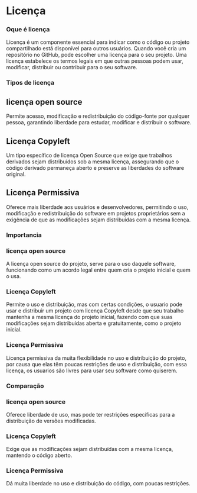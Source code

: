 # Licença

### Oque é licença
Licença é um componente essencial para indicar como o código ou projeto compartilhado está disponível para outros usuários. Quando você cria um repositório no GitHub, pode escolher uma licença para o seu projeto. Uma licença estabelece os termos legais em que outras pessoas podem usar, modificar, distribuir ou contribuir para o seu software.

### Tipos de licença
## licença open source
Permite acesso, modificação e redistribuição do código-fonte por qualquer pessoa, garantindo liberdade para estudar, modificar e distribuir o software.

## Licença Copyleft
Um tipo específico de licença Open Source que exige que trabalhos derivados sejam distribuídos sob a mesma licença, assegurando que o código derivado permaneça aberto e preserve as liberdades do software original.

## Licença Permissiva
Oferece mais liberdade aos usuários e desenvolvedores, permitindo o uso, modificação e redistribuição do software em projetos proprietários sem a exigência de que as modificações sejam distribuídas com a mesma licença.

### Importancia
### licença open source
A licença open source do projeto, serve para o uso daquele software, funcionando como um acordo legal entre quem cria o projeto inicial e quem o usa.

### Licença Copyleft	
Permite o uso e distribuição, mas com certas condições, o usuario pode usar e distribuir um projeto com licença Copyleft desde que seu trabalho mantenha a mesma licença do projeto inicial, fazendo com que suas modificações sejam distribuídas aberta e gratuitamente, como o projeto inicial.

### Licença Permissiva
Licença permissiva da muita flexibilidade no uso e distribuição do projeto, por causa que elas têm poucas restrições de uso e distribuição, com essa licença, os usuarios são livres para usar seu software como quiserem.

### Comparação
### licença open source
Oferece liberdade de uso, mas pode ter restrições específicas para a distribuição de versões modificadas.

### Licença Copyleft
Exige que as modificações sejam distribuídas com a mesma licença, mantendo o código aberto.

### Licença Permissiva
Dá muita liberdade no uso e distribuição do código, com poucas restrições.

